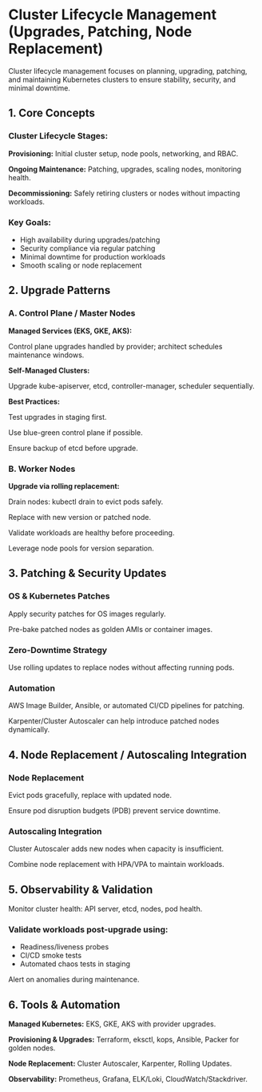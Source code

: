 # Cluster Lifecycle Management (Upgrades, Patching, Node Replacement)

Cluster lifecycle management focuses on planning, upgrading, patching, and maintaining Kubernetes clusters to ensure stability, security, and minimal downtime.

## 1. Core Concepts

### Cluster Lifecycle Stages:

**Provisioning:** Initial cluster setup, node pools, networking, and RBAC.

**Ongoing Maintenance:** Patching, upgrades, scaling nodes, monitoring health.

**Decommissioning:** Safely retiring clusters or nodes without impacting workloads.

### Key Goals:

- High availability during upgrades/patching
- Security compliance via regular patching
- Minimal downtime for production workloads
- Smooth scaling or node replacement

## 2. Upgrade Patterns

### A. Control Plane / Master Nodes

**Managed Services (EKS, GKE, AKS):**

Control plane upgrades handled by provider; architect schedules maintenance windows.

**Self-Managed Clusters:**

Upgrade kube-apiserver, etcd, controller-manager, scheduler sequentially.

**Best Practices:**

Test upgrades in staging first.

Use blue-green control plane if possible.

Ensure backup of etcd before upgrade.

### B. Worker Nodes

**Upgrade via rolling replacement:**

Drain nodes: kubectl drain <node> to evict pods safely.

Replace with new version or patched node.

Validate workloads are healthy before proceeding.

Leverage node pools for version separation.

## 3. Patching & Security Updates

### OS & Kubernetes Patches

Apply security patches for OS images regularly.

Pre-bake patched nodes as golden AMIs or container images.

### Zero-Downtime Strategy

Use rolling updates to replace nodes without affecting running pods.

### Automation

AWS Image Builder, Ansible, or automated CI/CD pipelines for patching.

Karpenter/Cluster Autoscaler can help introduce patched nodes dynamically.

## 4. Node Replacement / Autoscaling Integration

### Node Replacement

Evict pods gracefully, replace with updated node.

Ensure pod disruption budgets (PDB) prevent service downtime.

### Autoscaling Integration

Cluster Autoscaler adds new nodes when capacity is insufficient.

Combine node replacement with HPA/VPA to maintain workloads.

## 5. Observability & Validation

Monitor cluster health: API server, etcd, nodes, pod health.

### Validate workloads post-upgrade using:

- Readiness/liveness probes
- CI/CD smoke tests
- Automated chaos tests in staging

Alert on anomalies during maintenance.

## 6. Tools & Automation

**Managed Kubernetes:** EKS, GKE, AKS with provider upgrades.

**Provisioning & Upgrades:** Terraform, eksctl, kops, Ansible, Packer for golden nodes.

**Node Replacement:** Cluster Autoscaler, Karpenter, Rolling Updates.

**Observability:** Prometheus, Grafana, ELK/Loki, CloudWatch/Stackdriver.